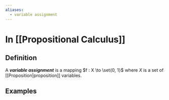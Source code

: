 ```yaml
---
aliases:
  - variable assignment
---
```

# In [[Propositional Calculus]]
## Definition
A ___variable assignment___ is a mapping $f : X \to \set{0, 1}$ where $X$ is a set of [[Proposition|proposition]] variables.
## Examples

